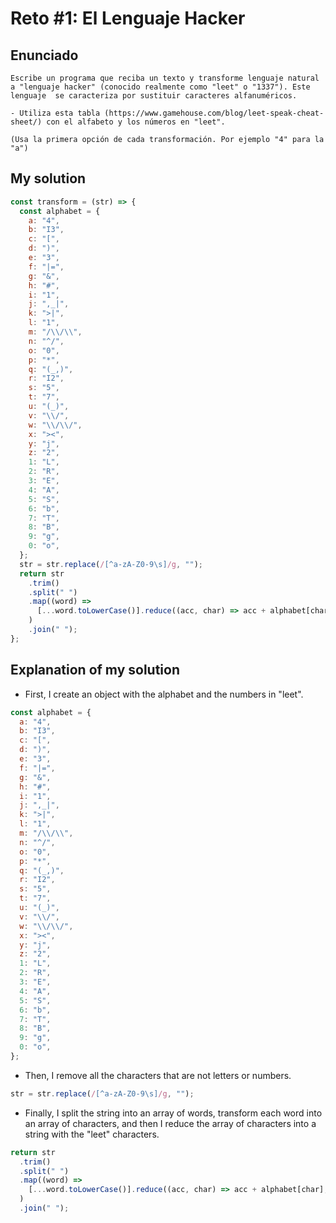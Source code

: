# Reto #1: El Lenguaje Hacker

## Enunciado

```text
Escribe un programa que reciba un texto y transforme lenguaje natural a "lenguaje hacker" (conocido realmente como "leet" o "1337"). Este lenguaje  se caracteriza por sustituir caracteres alfanuméricos.

- Utiliza esta tabla (https://www.gamehouse.com/blog/leet-speak-cheat-sheet/) con el alfabeto y los números en "leet".

(Usa la primera opción de cada transformación. Por ejemplo "4" para la "a")
```

## My solution

```js
const transform = (str) => {
  const alphabet = {
    a: "4",
    b: "I3",
    c: "[",
    d: ")",
    e: "3",
    f: "|=",
    g: "&",
    h: "#",
    i: "1",
    j: ",_|",
    k: ">|",
    l: "1",
    m: "/\\/\\",
    n: "^/",
    o: "0",
    p: "*",
    q: "(_,)",
    r: "I2",
    s: "5",
    t: "7",
    u: "(_)",
    v: "\\/",
    w: "\\/\\/",
    x: "><",
    y: "j",
    z: "2",
    1: "L",
    2: "R",
    3: "E",
    4: "A",
    5: "S",
    6: "b",
    7: "T",
    8: "B",
    9: "g",
    0: "o",
  };
  str = str.replace(/[^a-zA-Z0-9\s]/g, "");
  return str
    .trim()
    .split(" ")
    .map((word) =>
      [...word.toLowerCase()].reduce((acc, char) => acc + alphabet[char], "")
    )
    .join(" ");
};
```

## Explanation of my solution

- First, I create an object with the alphabet and the numbers in "leet".

```js
const alphabet = {
  a: "4",
  b: "I3",
  c: "[",
  d: ")",
  e: "3",
  f: "|=",
  g: "&",
  h: "#",
  i: "1",
  j: ",_|",
  k: ">|",
  l: "1",
  m: "/\\/\\",
  n: "^/",
  o: "0",
  p: "*",
  q: "(_,)",
  r: "I2",
  s: "5",
  t: "7",
  u: "(_)",
  v: "\\/",
  w: "\\/\\/",
  x: "><",
  y: "j",
  z: "2",
  1: "L",
  2: "R",
  3: "E",
  4: "A",
  5: "S",
  6: "b",
  7: "T",
  8: "B",
  9: "g",
  0: "o",
};
```

- Then, I remove all the characters that are not letters or numbers.

```js
str = str.replace(/[^a-zA-Z0-9\s]/g, "");
```

- Finally, I split the string into an array of words, transform each word into an array of characters, and then I reduce the array of characters into a string with the "leet" characters.

```js
return str
  .trim()
  .split(" ")
  .map((word) =>
    [...word.toLowerCase()].reduce((acc, char) => acc + alphabet[char], "")
  )
  .join(" ");
```
